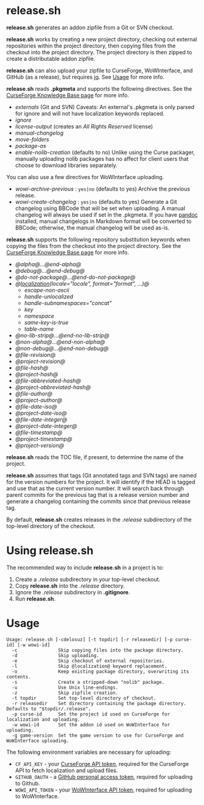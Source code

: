 # release.sh

__release.sh__ generates an addon zipfile from a Git or SVN checkout.

__release.sh__ works by creating a new project directory, checking out external
repositories within the project directory, then copying files from the checkout
into the project directory.  The project directory is then zipped to create a
distributable addon zipfile.

__release.sh__ can also upload your zipfile to CurseForge, WoWInterface, and
GitHub (as a release), but requires [jq](https://stedolan.github.io/jq/). See
[Usage](#usage) for more info.

__release.sh__ reads __.pkgmeta__ and supports the following directives. See the
[CurseForge Knowledge Base page](https://authors.curseforge.com/knowledge-base/world-of-warcraft/527-preparing-the-packagemeta-file) for more info.

  - *externals* (Git and SVN) Caveats: An external's .pkgmeta is only parsed for ignore and will not have localization keywords replaced.
  - *ignore*
  - *license-output* (creates an *All Rights Reserved* license)
  - *manual-changelog*
  - *move-folders*
  - *package-as*
  - *enable-nolib-creation* (defaults to no) Unlike using the Curse packager,
    manually uploading nolib packages has no affect for client users that choose
    to download libraries separately.

You can also use a few directives for WoWInterface uploading.

  - *wowi-archive-previous* : `yes|no` (defaults to yes) Archive the previous release.
  - *wowi-create-changelog* : `yes|no` (defaults to yes) Generate a Git changelog using
  BBCode that will be set when uploading. A manual changelog will always be used if set
  in the .pkgmeta. If you have [pandoc](http://pandoc.org/) installed, manual changelogs
  in Markdown format will be converted to BBCode; otherwise, the manual changelog will be
  used as-is.

__release.sh__ supports the following repository substitution keywords when
copying the files from the checkout into the project directory. See the
[CurseForge Knowledge Base page](https://authors.curseforge.com/knowledge-base/world-of-warcraft/532-repository-keyword-substitutions) for more info.

  - *@alpha@*...*@end-alpha@*
  - *@debug@*...*@end-debug@*
  - *@do-not-package@*...*@end-do-not-package@*
  - *@[localization](https://authors.curseforge.com/knowledge-base/world-of-warcraft/531-localization-substitutions)(locale="locale", format="format", ...)@*
    - *escape-non-ascii*
    - *handle-unlocalized*
    - *handle-subnamespaces="concat"*
    - *key*
    - *namespace*
    - *same-key-is-true*
    - *table-name*
  - *@no-lib-strip@*...*@end-no-lib-strip@*
  - *@non-alpha@*...*@end-non-alpha@*
  - *@non-debug@*...*@end-non-debug@*
  - *@file-revision@*
  - *@project-revision@*
  - *@file-hash@*
  - *@project-hash@*
  - *@file-abbreviated-hash@*
  - *@project-abbreviated-hash@*
  - *@file-author@*
  - *@project-author@*
  - *@file-date-iso@*
  - *@project-date-iso@*
  - *@file-date-integer@*
  - *@project-date-integer@*
  - *@file-timestamp@*
  - *@project-timestamp@*
  - *@project-version@*

__release.sh__ reads the TOC file, if present, to determine the name of the
project.

__release.sh__ assumes that tags (Git annotated tags and SVN tags) are named for
the version numbers for the project.  It will identify if the HEAD is tagged and
use that as the current version number.  It will search back through parent
commits for the previous tag that is a release version number and generate a
changelog containing the commits since that previous release tag.

By default, __release.sh__ creates releases in the *.release* subdirectory of the
top-level directory of the checkout.

# Using release.sh

The recommended way to include __release.sh__ in a project is to:

1.  Create a *.release* subdirectory in your top-level checkout.
2.  Copy __release.sh__ into the *.release* directory.
3.  Ignore the *.release* subdirectory in __.gitignore__.
4.  Run __release.sh__.

# Usage

```
Usage: release.sh [-cdelosuz] [-t topdir] [-r releasedir] [-p curse-id] [-w wowi-id]
  -c               Skip copying files into the package directory.
  -d               Skip uploading.
  -e               Skip checkout of external repositories.
  -l               Skip @localization@ keyword replacement.
  -o               Keep existing package directory, overwriting its contents.
  -s               Create a stripped-down "nolib" package.
  -u               Use Unix line-endings.
  -z               Skip zipfile creation.
  -t topdir        Set top-level directory of checkout.
  -r releasedir    Set directory containing the package directory. Defaults to "$topdir/.release".
  -p curse-id      Set the project id used on CurseForge for localization and uploading.
  -w wowi-id       Set the addon id used on WoWInterface for uploading.
  -g game-version  Set the game version to use for CurseForge and WoWInterface uploading.
```

The following environment variables are necessary for uploading:

  - `CF_API_KEY` - your [CurseForge API token](https://wow.curseforge.com/account/api-tokens), required for the CurseForge API to fetch localization and upload files.
  - `GITHUB_OAUTH` - a [GitHub personal access token](https://github.com/settings/tokens), required for uploading to Github.
  - `WOWI_API_TOKEN` - your [WoWInterface API token](https://www.wowinterface.com/downloads/filecpl.php?action=apitokens), required for uploading to WoWInterface.
